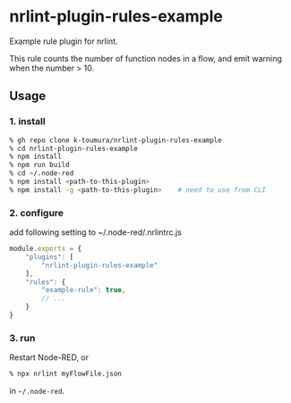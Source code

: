 # nrlint-plugin-rules-example
Example rule plugin for nrlint.

This rule counts the number of function nodes in a flow,
and emit warning when the number > 10.

## Usage

### 1. install 
```sh
% gh repo clone k-toumura/nrlint-plugin-rules-example
% cd nrlint-plugin-rules-example
% npm install
% npm run build
% cd ~/.node-red
% npm install <path-to-this-plugin>
% npm install -g <path-to-this-plugin>    # need to use from CLI
```

### 2. configure

add following setting to ~/.node-red/.nrlintrc.js
```javascript
module.exports = {
    "plugins": [
        "nrlint-plugin-rules-example"
    ],
    "rules": {
        "example-rule": true,
        // ...
    }
}
```

### 3. run

Restart Node-RED, or
```sh
% npx nrlint myFlowFile.json
```
in `~/.node-red`.





